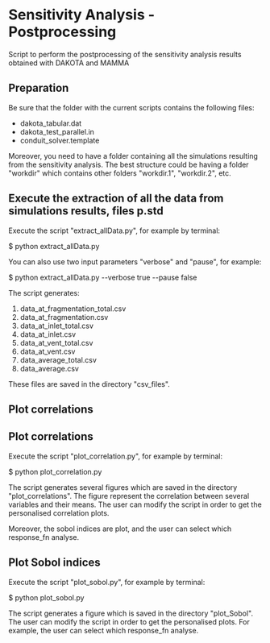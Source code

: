 # Sensitivity Analysis - Postprocessing
Script to perform the postprocessing of the sensitivity analysis results obtained with DAKOTA and MAMMA


## Preparation

Be sure that the folder with the current scripts contains the following files:

- dakota_tabular.dat
- dakota_test_parallel.in
- conduit_solver.template

Moreover, you need to have a folder containing all the simulations resulting from the sensitivity analysis. The best structure could be having a folder "workdir" which contains other folders "workdir.1", "workdir.2", etc.

## Execute the extraction of all the data from simulations results, files p.std

Execute the script "extract_allData.py", for example by terminal:

$ python extract_allData.py 

You can also use two input parameters "verbose" and "pause", for example:

$ python extract_allData.py --verbose true --pause false

The script generates:

1. data_at_fragmentation_total.csv
2. data_at_fragmentation.csv
3. data_at_inlet_total.csv
4. data_at_inlet.csv
5. data_at_vent_total.csv
6. data_at_vent.csv
7. data_average_total.csv
8. data_average.csv

These files are saved in the directory "csv_files".

## Plot correlations
## Plot correlations

Execute the script "plot_correlation.py", for example by terminal:

$ python plot_correlation.py 

The script generates several figures which are saved in the directory "plot_correlations". The figure represent the correlation between several variables and their means. The user can modify the script in order to get the personalised correlation plots.

Moreover, the sobol indices are plot, and the user can select which response_fn analyse.

## Plot Sobol indices

Execute the script "plot_sobol.py", for example by terminal:

$ python plot_sobol.py 

The script generates a figure which is saved in the directory "plot_Sobol". The user can modify the script in order to get the personalised plots. For example, the user can select which response_fn analyse.
